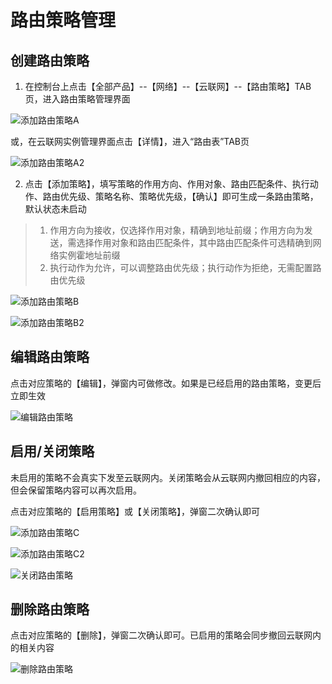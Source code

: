 # 路由策略管理

## 创建路由策略

1. 在控制台上点击【全部产品】--【网络】--【云联网】--【路由策略】TAB页，进入路由策略管理界面

![添加路由策略A](D:\ina.li\云联网\20241028\images\添加路由策略A)

或，在云联网实例管理界面点击【详情】，进入“路由表”TAB页

![添加路由策略A2](D:\ina.li\云联网\20241028\images\添加路由策略A2)

2. 点击【添加策略】，填写策略的作用方向、作用对象、路由匹配条件、执行动作、路由优先级、策略名称、策略优先级，【确认】即可生成一条路由策略，默认状态未启动

> 1. 作用方向为接收，仅选择作用对象，精确到地址前缀；作用方向为发送，需选择作用对象和路由匹配条件，其中路由匹配条件可选精确到网络实例霍地址前缀
> 2. 执行动作为允许，可以调整路由优先级；执行动作为拒绝，无需配置路由优先级

![添加路由策略B](D:\ina.li\云联网\20241028\images\添加路由策略B)

![添加路由策略B2](D:\ina.li\云联网\20241028\images\添加路由策略B2)



## 编辑路由策略

点击对应策略的【编辑】，弹窗内可做修改。如果是已经启用的路由策略，变更后立即生效

![编辑路由策略](D:\ina.li\云联网\20241028\images\编辑路由策略)

## **启用/关闭策略**

未启用的策略不会真实下发至云联网内。关闭策略会从云联网内撤回相应的内容，但会保留策略内容可以再次启用。

点击对应策略的【启用策略】或【关闭策略】，弹窗二次确认即可

![添加路由策略C](D:\ina.li\云联网\20241028\images\添加路由策略C)

![添加路由策略C2](D:\ina.li\云联网\20241028\images\添加路由策略C2)

![关闭路由策略](D:\ina.li\云联网\20241028\images\关闭路由策略)

## 删除路由策略

点击对应策略的【删除】，弹窗二次确认即可。已启用的策略会同步撤回云联网内的相关内容

![删除路由策略](D:\ina.li\云联网\20241028\images\删除路由策略)